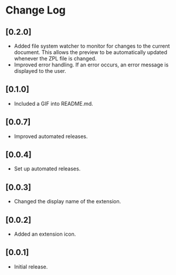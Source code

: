 # Change Log

## [0.2.0]

- Added file system watcher to monitor for changes to the current document.
  This allows the preview to be automatically updated whenever the ZPL file is changed.
- Improved error handling. If an error occurs, an error message is displayed to
  the user.

## [0.1.0]

- Included a GIF into README.md.

## [0.0.7]

- Improved automated releases.

## [0.0.4]

- Set up automated releases.

## [0.0.3]

- Changed the display name of the extension.

## [0.0.2]

- Added an extension icon.

## [0.0.1]

- Initial release.

